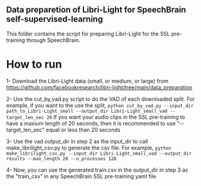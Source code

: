 ## Data preparetion of Libri-Light for SpeechBrain self-supervised-learning

This folder contains the script for preparing Libri-Light for the SSL pre-training through SpeechBrain.

# How to run

1- Download the Libri-Light data (small, or medium, or  large) from 
    https://github.com/facebookresearch/libri-light/tree/main/data_preparation

2- Use the cut_by_vad.py script to do the VAD of each downloaded split. For example, if you want to the use the split, 
    ``` python cut_by_vad.py --input_dir path_to_Libri-Light_small --output_dir Libri-Light_small_vad --target_len_sec 20 ```
    If you want your audio clips in the SSL pre-training to have a maxium length of 20 seconds, then it is recommended to use "--target_len_sec" equal or less than 20 seconds

3- Use the vad output_dir in step 2 as the input_dir to call make_librilight_csv.py to generate the csv file. For example,
    ``` python make_librilight_csv.py --input_dir Libri-Light_small_vad --output_dir results --max_length 20 --n_processes 128 ```

4- Now, you can use the generated train.csv in the output_dir in step 3 as the "train_csv" in any SpeechBrain SSL pre-training yaml file
